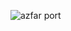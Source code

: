 ![azfar port](https://github.com/mdazfar2/AizzOps/assets/100375390/e83b0bb8-d2c3-4acf-bf7a-9cbb25d3e100)
